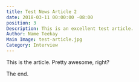 ```yaml
---
title: Test News Article 2
date: 2018-03-11 00:00:00 -08:00
position: 3
Description: This is an excellent test article.
Author: Name Teekay
Main Image: test-article.jpg
Category: Interview
---
```


This is the article. Pretty awesome, right?

The end.
